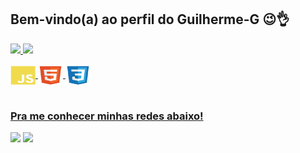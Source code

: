 ## Bem-vindo(a) ao perfil do Guilherme-G 😉👌

 <div>
   <a href="https://github.com/Guilherme-G" style="display: inline_block">
   <img height="180em" src="https://github-readme-stats.vercel.app/api?username=Guilherme-G&show_icons=true&theme=merko&include_all_commits=true&count_private=true"/>     
   <img height="180em" src="https://github-readme-stats.vercel.app/api/top-langs/?username=Guilherme-G&layout=compact&langs_count=6&theme=merko"/>

</div>
<div style="display: inline_block"><br>
  <img align="center" alt="Js" height="30" width="40" src="https://raw.githubusercontent.com/devicons/devicon/master/icons/javascript/javascript-plain.svg">
  <img align="center" alt="HTML" height="30" width="40" src="https://raw.githubusercontent.com/devicons/devicon/master/icons/html5/html5-original.svg">
  <img align="center" alt="CSS" height="30" width="40" src="https://raw.githubusercontent.com/devicons/devicon/master/icons/css3/css3-original.svg">
</div>
 
 <br>
 
  ### Pra me conhecer minhas redes abaixo!
 
<div> 
  <a href = "mailto:guilherme.profissional4848@gmail.com"><img src="https://img.shields.io/badge/-Gmail-%23333?style=for-the-badge&logo=gmail&logoColor=white" target="_blank"></a>
  <a href="https://www.linkedin.com/in/guilherme-g-da-silva/" target="_blank"><img src="https://img.shields.io/badge/-LinkedIn-%230077B5?style=for-the-badge&logo=linkedin&logoColor=white" target="_blank"></a>

</div>
